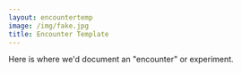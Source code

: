```yaml
---
layout: encountertemp
image: /img/fake.jpg
title: Encounter Template
---
```

Here is where we'd document an "encounter" or experiment.